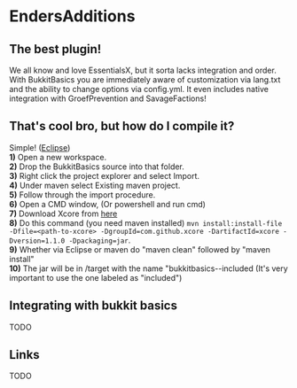 # EndersAdditions

## The best plugin!
We all know and love EssentialsX, but it sorta lacks integration and order. With BukkitBasics you are immediately aware of customization via lang.txt and the ability to change options via config.yml. It even includes native integration with GroefPrevention and SavageFactions!

## That's cool bro, but how do I compile it?  
Simple! ([Eclipse](https://www.eclise.org))  
**1)** Open a new workspace.  
**2)** Drop the BukkitBasics source into that folder.  
**3)** Right click the project explorer and select Import.  
**4)** Under maven select Existing maven project.  
**5)** Follow through the import procedure.  
**6)** Open a CMD window, (Or powershell and run cmd)  
**7)** Download Xcore from [here](https://github.com/Xpulse/Xcore)  
**8)** Do this command (you need maven installed) `mvn install:install-file -Dfile=<path-to-xcore> -DgroupId=com.github.xcore -DartifactId=xcore -Dversion=1.1.0 -Dpackaging=jar`.  
**9)** Whether via Eclipse or maven do "maven clean" followed by "maven install"  
**10)** The jar will be in /target with the name "bukkitbasics-<version>-included (It's very important to use the one labeled as "included")  

## Integrating with bukkit basics
TODO

## Links
TODO
